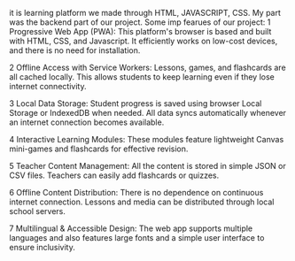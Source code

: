 it is learning platform we made through HTML, JAVASCRIPT, CSS.
My part was the backend part of our project.
Some imp fearues of our project:
1 Progressive Web App (PWA):
This platform's browser is based and built with HTML, CSS, and Javascript. It efficiently works on low-cost devices, and there is no need for installation.

2 Offline Access with Service Workers:
Lessons, games, and flashcards are all cached locally. This allows students to keep learning even if they lose internet connectivity.

3 Local Data Storage:
Student progress is saved using browser Local Storage or IndexedDB when needed. All data syncs automatically whenever an internet connection becomes available.

4 Interactive Learning Modules:
These modules feature lightweight Canvas mini-games and flashcards for effective revision.

5 Teacher Content Management:
All the content is stored in simple JSON or CSV files. Teachers can easily add flashcards or quizzes.

6 Offline Content Distribution:
There is no dependence on continuous internet connection. Lessons and media can be distributed through local school servers.

7 Multilingual & Accessible Design:
The web app supports multiple languages and also features large fonts and a simple user interface to ensure inclusivity.
